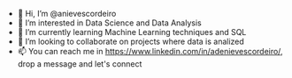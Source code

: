 - 👋 Hi, I’m @anievescordeiro
- 👀 I’m interested in Data Science and Data Analysis
- 🌱 I’m currently learning Machine Learning techniques and SQL 
- 💞️ I’m looking to collaborate on projects where data is analized
- 📫 You can reach me in https://www.linkedin.com/in/adenievescordeiro/, drop a message and let's connect

<!---
anievescordeiro/anievescordeiro is a ✨ special ✨ repository because its `README.md` (this file) appears on your GitHub profile.
You can click the Preview link to take a look at your changes.
--->
